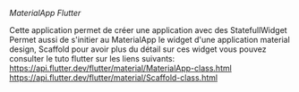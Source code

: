 _MaterialApp Flutter_

Cette application permet de créer une application avec des StatefullWidget 
Permet aussi de s'initier au  MaterialApp le widget d'une application material design, Scaffold 
pour avoir plus du détail sur ces widget vous pouvez consulter le tuto flutter sur les liens suivants:
https://api.flutter.dev/flutter/material/MaterialApp-class.html 
https://api.flutter.dev/flutter/material/Scaffold-class.html 
